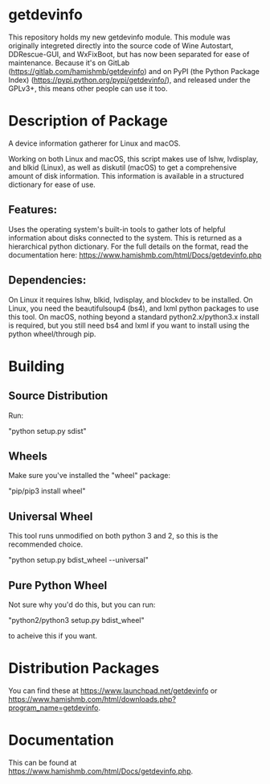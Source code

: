 # getdevinfo

This repository holds my new getdevinfo module. This module was originally integreted directly into the source code of Wine Autostart, DDRescue-GUI, and WxFixBoot, but has now been separated for ease of maintenance. Because it's on GitLab (https://gitlab.com/hamishmb/getdevinfo) and on PyPI (the Python Package Index) (https://pypi.python.org/pypi/getdevinfo/), and released under the GPLv3+, this means other people can use it too.

Description of Package
======================
A device information gatherer for Linux and macOS.

Working on both Linux and macOS, this script makes use of lshw, lvdisplay, and blkid (Linux), as well as diskutil (macOS) to get a comprehensive amount of disk information. This information is available in a structured dictionary for ease of use.

Features:
---------

Uses the operating system\'s built-in tools to gather lots of helpful information about disks connected to the system. This is returned as a hierarchical python dictionary. For the full details on the format, read the documentation here: https://www.hamishmb.com/html/Docs/getdevinfo.php

Dependencies:
-------------

On Linux it requires lshw, blkid, lvdisplay, and blockdev to be installed. On Linux, you need the beautifulsoup4 (bs4), and lxml python packages to use this tool. On macOS, nothing beyond a standard python2.x/python3.x install is required, but you still need bs4 and lxml if you want to install using the python wheel/through pip.

Building
========

Source Distribution
-------------------

Run:

"python setup.py sdist"

Wheels
------

Make sure you've installed the "wheel" package:

"pip/pip3 install wheel"

Universal Wheel
---------------

This tool runs unmodified on both python 3 and 2, so this is the recommended choice.

"python setup.py bdist_wheel --universal"

Pure Python Wheel
-----------------

Not sure why you'd do this, but you can run:

"python2/python3 setup.py bdist_wheel"

to acheive this if you want.


Distribution Packages
=====================

You can find these at https://www.launchpad.net/getdevinfo or https://www.hamishmb.com/html/downloads.php?program_name=getdevinfo.

Documentation
=============
This can be found at https://www.hamishmb.com/html/Docs/getdevinfo.php.


